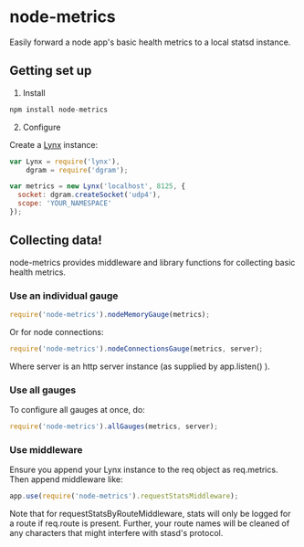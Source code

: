 # node-metrics
Easily forward a node app's basic health metrics to a local statsd instance.

## Getting set up
1. Install

  ```js
  npm install node-metrics
  ```
2. Configure

  Create a [Lynx](https://github.com/dscape/lynx) instance:

  ```js
  var Lynx = require('lynx'),
      dgram = require('dgram');

  var metrics = new Lynx('localhost', 8125, {
    socket: dgram.createSocket('udp4'),
    scope: 'YOUR_NAMESPACE'
  });
  ```

## Collecting data!
  node-metrics provides middleware and library functions for collecting basic health metrics.

  ### Use an individual gauge

  ```js
  require('node-metrics').nodeMemoryGauge(metrics);
  ```

  Or for node connections:

  ```js
  require('node-metrics').nodeConnectionsGauge(metrics, server);
  ```

  Where server is an http server instance (as supplied by app.listen() ).

  ### Use all gauges
  To configure all gauges at once, do:

  ```js
  require('node-metrics').allGauges(metrics, server);
  ```

  ### Use middleware
  Ensure you append your Lynx instance to the req object as req.metrics. Then append middleware like:

  ```js
  app.use(require('node-metrics').requestStatsMiddleware);
  ```

  Note that for requestStatsByRouteMiddleware, stats will only be logged for a route if req.route is present. Further, your route names will be cleaned of any characters that might interfere with stasd's protocol.

